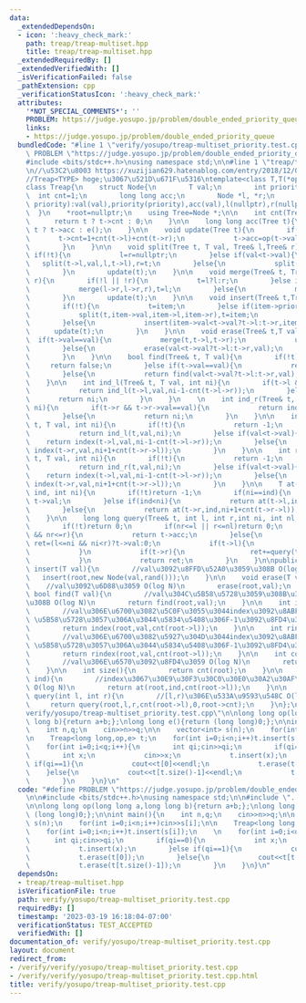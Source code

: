 ```yaml
---
data:
  _extendedDependsOn:
  - icon: ':heavy_check_mark:'
    path: treap/treap-multiset.hpp
    title: treap/treap-multiset.hpp
  _extendedRequiredBy: []
  _extendedVerifiedWith: []
  _isVerificationFailed: false
  _pathExtension: cpp
  _verificationStatusIcon: ':heavy_check_mark:'
  attributes:
    '*NOT_SPECIAL_COMMENTS*': ''
    PROBLEM: https://judge.yosupo.jp/problem/double_ended_priority_queue
    links:
    - https://judge.yosupo.jp/problem/double_ended_priority_queue
  bundledCode: "#line 1 \"verify/yosupo/treap-multiset_priority.test.cpp\"\n#define\
    \ PROBLEM \"https://judge.yosupo.jp/problem/double_ended_priority_queue\"\n\n\
    #include <bits/stdc++.h>\nusing namespace std;\n\n#line 1 \"treap/treap-multiset.hpp\"\
    \n//\u53C2\u8003 https://xuzijian629.hatenablog.com/entry/2018/12/08/000452\n\
    //Treap<TYPE> hoge;\u3067\u521D\u671F\u5316\ntemplate<class T,T(*op)(T,T),T(*e)()>\n\
    class Treap{\n    struct Node{\n        T val;\n        int priority;\n      \
    \  int cnt=1;\n        long long acc;\n        Node *l, *r;\n        Node(T val,int\
    \ priority):val(val),priority(priority),acc(val),l(nullptr),r(nullptr){};\n  \
    \  }\n    *root=nullptr;\n    using Tree=Node *;\n\n    int cnt(Tree t) {\n  \
    \      return t ? t->cnt : 0;\n    }\n\n    long long acc(Tree t){\n        return\
    \ t ? t->acc : e();\n    }\n\n    void update(Tree t){\n        if(t){\n     \
    \       t->cnt=1+cnt(t->l)+cnt(t->r);\n            t->acc=op(t->val,op(acc(t->l),acc(t->r)));\n\
    \        }\n    }\n\n    void split(Tree t, T val, Tree& l,Tree& r){\n       \
    \ if(!t){\n            l=r=nullptr;\n        }else if(val<t->val){\n         \
    \   split(t->l,val,l,t->l),r=t;\n        }else{\n            split(t->r,val,t->r,r),l=t;\n\
    \        }\n        update(t);\n    }\n\n    void merge(Tree& t, Tree l, Tree\
    \ r){\n        if(!l || !r){\n            t=l?l:r;\n        }else if(l->priority>r->priority){\n\
    \            merge(l->r,l->r,r),t=l;\n        }else{\n            merge(r->l,l,r->l),t=r;\n\
    \        }\n        update(t);\n    }\n\n    void insert(Tree& t,Tree item){\n\
    \        if(!t){\n            t=item;\n        }else if(item->priority>t->priority){\n\
    \            split(t,item->val,item->l,item->r),t=item;\n            update(t);\n\
    \        }else{\n            insert(item->val<t->val?t->l:t->r,item);\n      \
    \      update(t);\n        }\n    }\n\n    void erase(Tree& t,T val){\n      \
    \  if(t->val==val){\n            merge(t,t->l,t->r);\n            update(t);\n\
    \        }else{\n            erase(val<t->val?t->l:t->r,val);\n            update(t);\n\
    \        }\n    }\n\n    bool find(Tree& t, T val){\n        if(!t){\n       \
    \     return false;\n        }else if(t->val==val){\n            return true;\n\
    \        }else{\n            return find(val<t->val?t->l:t->r,val);\n        }\n\
    \    }\n\n    int ind_l(Tree& t, T val, int ni){\n        if(t->l && t->l->val==val){\n\
    \            return ind_l(t->l,val,ni-1-cnt(t->l->r));\n        }else{\n     \
    \       return ni;\n        }\n    }\n    \n    int ind_r(Tree& t, T val, int\
    \ ni){\n        if(t->r && t->r->val==val){\n            return ind_r(t->r,val,ni+1+cnt(t->r->l));\n\
    \        }else{\n            return ni;\n        }\n    }\n\n    int index(Tree&\
    \ t, T val, int ni){\n        if(!t){\n            return -1;\n        }else if(t->val==val){\n\
    \            return ind_l(t,val,ni);\n        }else if(val<t->val){\n        \
    \    return index(t->l,val,ni-1-cnt(t->l->r));\n        }else{\n            return\
    \ index(t->r,val,ni+1+cnt(t->r->l));\n        }\n    }\n\n    int rindex(Tree&\
    \ t, T val, int ni){\n        if(!t){\n            return -1;\n        }else if(t->val==val){\n\
    \            return ind_r(t,val,ni);\n        }else if(val<t->val){\n        \
    \    return index(t->l,val,ni-1-cnt(t->l->r));\n        }else{\n            return\
    \ index(t->r,val,ni+1+cnt(t->r->l));\n        }\n    }\n\n    T at(Tree& t, int\
    \ ind, int ni){\n        if(!t)return -1;\n        if(ni==ind){\n            return\
    \ t->val;\n        }else if(ind<ni){\n            return at(t->l,ind,ni-1-cnt(t->l->r));\n\
    \        }else{\n            return at(t->r,ind,ni+1+cnt(t->r->l));\n        }\n\
    \    }\n\n    long long query(Tree& t, int l, int r,int ni, int nl,int nr){\n\
    \        if(!t)return 0;\n        if(nr<=l || r<=nl)return 0;\n        if(l<=nl\
    \ && nr<=r){\n            return t->acc;\n        }else{\n            long long\
    \ ret=(l<=ni && ni<r)?t->val:0;\n            if(t->l){\n                ret+=query(t->l,l,r,ni-1-cnt(t->l->r),nl,nl+cnt(t->l));\n\
    \            }\n            if(t->r){\n                ret+=query(t->r,l,r,ni+1+cnt(t->r->l),nr-cnt(t->r),nr);\n\
    \            }\n            return ret;\n        }\n    }\n\npublic:\n    void\
    \ insert(T val){\n        //val\u3092\u8FFD\u52A0\u3059\u308B O(log N)\n     \
    \   insert(root,new Node(val,rand()));\n    }\n\n    void erase(T val){\n    \
    \    //val\u3092\u6D88\u3059 O(log N)\n        erase(root,val);\n    }\n\n   \
    \ bool find(T val){\n        //val\u304C\u5B58\u5728\u3059\u308B\u304B\u8ABF\u3079\
    \u308B O(log N)\n        return find(root,val);\n    }\n\n    int index(T val){\n\
    \        //val\u306E\u6700\u3082\u5C0F\u3055\u3044index\u3092\u8ABF\u3079\u308B\
    \ \u5B58\u5728\u3057\u306A\u3044\u5834\u5408\u306F-1\u3092\u8FD4\u3059 O(log N)\n\
    \        return index(root,val,cnt(root->l));\n    }\n\n    int rindex(T val){\n\
    \        //val\u306E\u6700\u3082\u5927\u304D\u3044index\u3092\u8ABF\u3079\u308B\
    \ \u5B58\u5728\u3057\u306A\u3044\u5834\u5408\u306F-1\u3092\u8FD4\u3059 O(log N)\n\
    \        return rindex(root,val,cnt(root->l));\n    }\n\n    int count(T val){\n\
    \        //val\u306E\u6570\u3092\u8FD4\u3059 O(log N)\n        return rindex(val)-index(val)+1;\n\
    \    }\n\n    int size(){\n        return cnt(root);\n    }\n\n    T operator[](int\
    \ ind){\n        //index\u3067\u30E9\u30F3\u30C0\u30E0\u30A2\u30AF\u30BB\u30B9\
    \ O(log N)\n        return at(root,ind,cnt(root->l));\n    }\n\n    long long\
    \ query(int l, int r){\n        //[l,r)\u306E\u533A\u9593\u548C O(log N)\n   \
    \     return query(root,l,r,cnt(root->l),0,root->cnt);\n    }\n};\n#line 7 \"\
    verify/yosupo/treap-multiset_priority.test.cpp\"\n\nlong long op(long long a,long\
    \ long b){return a+b;};\nlong long e(){return (long long)0;};\n\nint main(){\n\
    \    int n,q;\n    cin>>n>>q;\n\n    vector<int> s(n);\n    for(int i=0;i<n;i++)cin>>s[i];\n\
    \n    Treap<long long,op,e> t;\n    for(int i=0;i<n;i++)t.insert(s[i]);\n    \n\
    \    for(int i=0;i<q;i++){\n        int qi;cin>>qi;\n        if(qi==0){\n    \
    \        int x;\n            cin>>x;\n            t.insert(x);\n        }else\
    \ if(qi==1){\n            cout<<t[0]<<endl;\n            t.erase(t[0]);\n    \
    \    }else{\n            cout<<t[t.size()-1]<<endl;\n            t.erase(t[t.size()-1]);\n\
    \        }\n    }\n}\n"
  code: "#define PROBLEM \"https://judge.yosupo.jp/problem/double_ended_priority_queue\"\
    \n\n#include <bits/stdc++.h>\nusing namespace std;\n\n#include \"../../treap/treap-multiset.hpp\"\
    \n\nlong long op(long long a,long long b){return a+b;};\nlong long e(){return\
    \ (long long)0;};\n\nint main(){\n    int n,q;\n    cin>>n>>q;\n\n    vector<int>\
    \ s(n);\n    for(int i=0;i<n;i++)cin>>s[i];\n\n    Treap<long long,op,e> t;\n\
    \    for(int i=0;i<n;i++)t.insert(s[i]);\n    \n    for(int i=0;i<q;i++){\n  \
    \      int qi;cin>>qi;\n        if(qi==0){\n            int x;\n            cin>>x;\n\
    \            t.insert(x);\n        }else if(qi==1){\n            cout<<t[0]<<endl;\n\
    \            t.erase(t[0]);\n        }else{\n            cout<<t[t.size()-1]<<endl;\n\
    \            t.erase(t[t.size()-1]);\n        }\n    }\n}\n"
  dependsOn:
  - treap/treap-multiset.hpp
  isVerificationFile: true
  path: verify/yosupo/treap-multiset_priority.test.cpp
  requiredBy: []
  timestamp: '2023-03-19 16:18:04-07:00'
  verificationStatus: TEST_ACCEPTED
  verifiedWith: []
documentation_of: verify/yosupo/treap-multiset_priority.test.cpp
layout: document
redirect_from:
- /verify/verify/yosupo/treap-multiset_priority.test.cpp
- /verify/verify/yosupo/treap-multiset_priority.test.cpp.html
title: verify/yosupo/treap-multiset_priority.test.cpp
---
```


